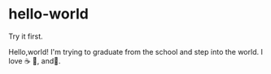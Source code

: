 # hello-world
Try it first.

Hello,world! I'm trying to graduate from the school and step into the world.
I love :coffee: :pizza:, and:dancer:.
